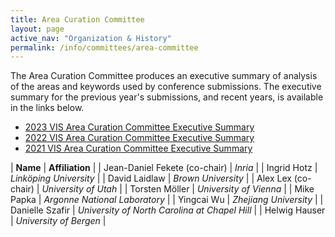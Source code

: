 ```yaml
---
title: Area Curation Committee
layout: page
active_nav: "Organization & History"
permalink: /info/committees/area-committee
---
```


The Area Curation Committee produces an executive summary of analysis of the areas and keywords used by conference submissions.  The executive summary for the previous year's submissions, and recent years, is available in the links below.

- [2023 VIS Area Curation Committee Executive Summary](/governance/acc-summary-2023)
- [2022 VIS Area Curation Committee Executive Summary](/governance/acc-summary-2022)
- [2021 VIS Area Curation Committee Executive Summary](/governance/acc-summary-2021)


| **Name** | **Affiliation** |
| Jean-Daniel Fekete (co-chair) | *Inria* |
| Ingrid Hotz | *Link&ouml;ping University* |
| David Laidlaw | *Brown University* |
| Alex Lex (co-chair) | *University of Utah* |
| Torsten M&ouml;ller | *University of Vienna* |
| Mike Papka | *Argonne National Laboratory* |
| Yingcai Wu | *Zhejiang University* |
| Danielle Szafir | *University of North Carolina at Chapel Hill* |
| Helwig Hauser | *University of Bergen* |

